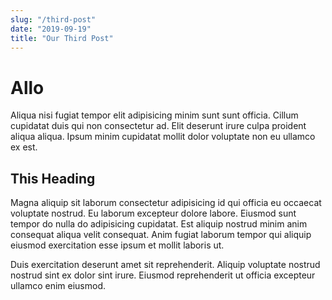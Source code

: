 ```yaml
---
slug: "/third-post"
date: "2019-09-19"
title: "Our Third Post"
---
```


# Allo

Aliqua nisi fugiat tempor elit adipisicing minim sunt sunt officia. Cillum cupidatat duis qui non consectetur ad. Elit deserunt irure culpa proident aliqua aliqua. Ipsum minim cupidatat mollit dolor voluptate non eu ullamco ex est.

## This Heading

Magna aliquip sit laborum consectetur adipisicing id qui officia eu occaecat voluptate nostrud. Eu laborum excepteur dolore labore. Eiusmod sunt tempor do nulla do adipisicing cupidatat. Est aliquip nostrud minim anim consequat aliqua velit consequat. Anim fugiat laborum tempor qui aliquip eiusmod exercitation esse ipsum et mollit laboris ut.

Duis exercitation deserunt amet sit reprehenderit. Aliquip voluptate nostrud nostrud sint ex dolor sint irure. Eiusmod reprehenderit ut officia excepteur ullamco enim eiusmod.